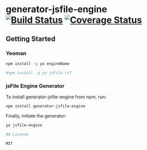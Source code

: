 # generator-jsfile-engine [![Build Status](https://secure.travis-ci.org/jsFile/generator-jsfile-engine.png?branch=master)](https://travis-ci.org/jsFile/generator-jsfile-engine) [![Coverage Status](https://coveralls.io/repos/jsFile/generator-jsfile-engine/badge.svg?branch=master&service=github)](https://coveralls.io/github/jsFile/generator-jsfile-engine?branch=master)

## Getting Started

### Yeoman

```bash
npm install -g yo engineName

#npm install -g yo jsFile-rtf
```

### jsFile Engine Generator
To install generator-jsfile-engine from npm, run:

```bash
npm install generator-jsfile-engine
```

Finally, initiate the generator:

```bash
yo jsfile-engine

## License

MIT
